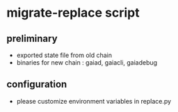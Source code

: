# migrate-replace script

## preliminary

- exported state file from old chain
- binaries for new chain : gaiad, gaiacli, gaiadebug

## configuration

- please customize environment variables in replace.py
